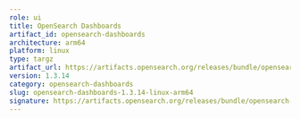 ```yaml
---
role: ui
title: OpenSearch Dashboards
artifact_id: opensearch-dashboards
architecture: arm64
platform: linux
type: targz
artifact_url: https://artifacts.opensearch.org/releases/bundle/opensearch-dashboards/1.3.14/opensearch-dashboards-1.3.14-linux-arm64.tar.gz
version: 1.3.14
category: opensearch-dashboards
slug: opensearch-dashboards-1.3.14-linux-arm64
signature: https://artifacts.opensearch.org/releases/bundle/opensearch-dashboards/1.3.14/opensearch-dashboards-1.3.14-linux-arm64.tar.gz.sig
---
```


